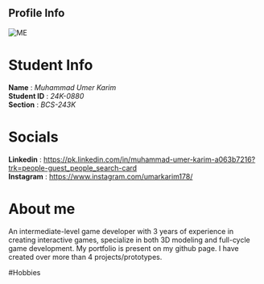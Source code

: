 ## Profile Info

![ME](https://avatars.githubusercontent.com/u/113251927?v=4)

# Student Info
**Name** : _Muhammad Umer Karim_\
**Student ID** : _24K-0880_\
**Section** : _BCS-243K_

# Socials
**Linkedin** : https://pk.linkedin.com/in/muhammad-umer-karim-a063b7216?trk=people-guest_people_search-card \
**Instagram** : https://www.instagram.com/umarkarim178/ 

# About me
An intermediate-level game developer with 3 years of experience in creating interactive games, specialize in both 3D modeling and full-cycle game development.
My portfolio is present on my github page. I have created over more than 4 projects/prototypes.

#Hobbies
